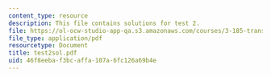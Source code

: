 ```yaml
---
content_type: resource
description: This file contains solutions for test 2.
file: https://ol-ocw-studio-app-qa.s3.amazonaws.com/courses/3-185-transport-phenomena-in-materials-engineering-fall-2003/46f8eebaf3bcaffa107a6fc126a69b4e_test2sol.pdf
file_type: application/pdf
resourcetype: Document
title: test2sol.pdf
uid: 46f8eeba-f3bc-affa-107a-6fc126a69b4e
---
```

